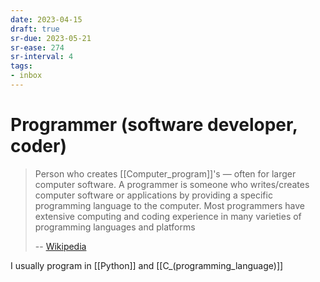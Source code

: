 ```yaml
---
date: 2023-04-15
draft: true
sr-due: 2023-05-21
sr-ease: 274
sr-interval: 4
tags:
- inbox
---
```


# Programmer (software developer, coder)

> Person who creates [[Computer_program]]'s — often for larger computer
> software. A programmer is someone who writes/creates computer software or
> applications by providing a specific programming language to the computer.
> Most programmers have extensive computing and coding experience in many
> varieties of programming languages and platforms
>
> -- [Wikipedia](https://en.wikipedia.org/wiki/Programmer)

I usually program in [[Python]] and [[C_(programming_language)]]